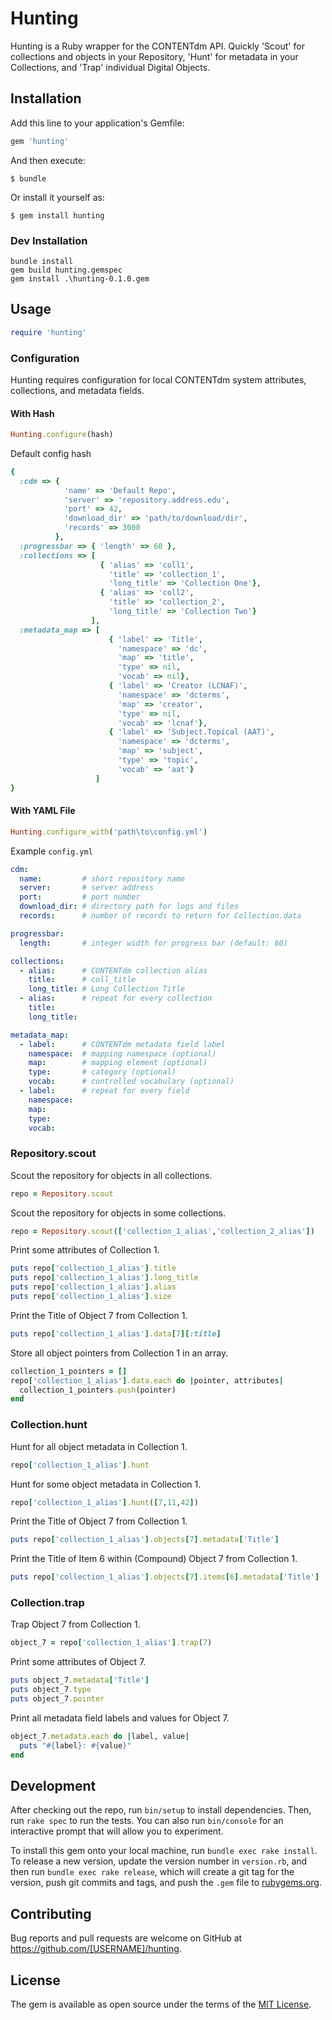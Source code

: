 # Hunting

Hunting is a Ruby wrapper for the CONTENTdm API. Quickly 'Scout' for collections and objects in your Repository, 'Hunt' for metadata in your Collections, and 'Trap' individual Digital Objects.

## Installation

Add this line to your application's Gemfile:

```ruby
gem 'hunting'
```

And then execute:

    $ bundle

Or install it yourself as:

    $ gem install hunting

### Dev Installation

    bundle install
    gem build hunting.gemspec
    gem install .\hunting-0.1.0.gem

## Usage

```ruby
require 'hunting'
```

### Configuration
Hunting requires configuration for local CONTENTdm system attributes, collections, and metadata fields.

#### With Hash
```ruby
Hunting.configure(hash)
```
Default config hash
```ruby
{
  :cdm => {
            'name' => 'Default Repo',
            'server' => 'repository.address.edu',
            'port' => 42,
            'download_dir' => 'path/to/download/dir',
            'records' => 3000
          },
  :progressbar => { 'length' => 60 },
  :collections => [
                    { 'alias' => 'coll1',
                      'title' => 'collection_1',
                      'long_title' => 'Collection One'},
                    { 'alias' => 'coll2',
                      'title' => 'collection_2',
                      'long_title' => 'Collection Two'}
                  ],
  :metadata_map => [
                      { 'label' => 'Title',
                        'namespace' => 'dc',
                        'map' => 'title',
                        'type' => nil,
                        'vocab' => nil},
                      { 'label' => 'Creator (LCNAF)',
                        'namespace' => 'dcterms',
                        'map' => 'creator',
                        'type' => nil,
                        'vocab' => 'lcnaf'},
                      { 'label' => 'Subject.Topical (AAT)',
                        'namespace' => 'dcterms',
                        'map' => 'subject',
                        'type' => 'topic',
                        'vocab' => 'aat'}
                   ]
}
```

#### With YAML File
```ruby
Hunting.configure_with('path\to\config.yml')
```

Example `config.yml`
```yaml
cdm:
  name:         # short repository name
  server:       # server address
  port:         # port number
  download_dir: # directory path for logs and files
  records:      # number of records to return for Collection.data

progressbar:
  length:       # integer width for progress bar (default: 60)

collections:
  - alias:      # CONTENTdm collection alias
    title:      # coll_title
    long_title: # Long Collection Title
  - alias:      # repeat for every collection
    title:
    long_title:

metadata_map:
  - label:      # CONTENTdm metadata field label
    namespace:  # mapping namespace (optional)
    map:        # mapping element (optional)
    type:       # category (optional)
    vocab:      # controlled vocabulary (optional)
  - label:      # repeat for every field
    namespace:
    map:
    type:
    vocab:
```

### Repository.scout

Scout the repository for objects in all collections.
```ruby
repo = Repository.scout
```

Scout the repository for objects in some collections.
```ruby
repo = Repository.scout(['collection_1_alias','collection_2_alias'])
```

Print some attributes of Collection 1.
```ruby
puts repo['collection_1_alias'].title
puts repo['collection_1_alias'].long_title
puts repo['collection_1_alias'].alias
puts repo['collection_1_alias'].size
```

Print the Title of Object 7 from Collection 1.
```ruby
puts repo['collection_1_alias'].data[7][:title]
```

Store all object pointers from Collection 1 in an array.
```ruby
collection_1_pointers = []
repo['collection_1_alias'].data.each do |pointer, attributes|
  collection_1_pointers.push(pointer)
end
```

### Collection.hunt

Hunt for all object metadata in Collection 1.
```ruby
repo['collection_1_alias'].hunt
```

Hunt for some object metadata in Collection 1.
```ruby
repo['collection_1_alias'].hunt([7,11,42])
```

Print the Title of Object 7 from Collection 1.
```ruby
puts repo['collection_1_alias'].objects[7].metadata['Title']
```

Print the Title of Item 6 within (Compound) Object 7 from Collection 1.
```ruby
puts repo['collection_1_alias'].objects[7].items[6].metadata['Title']
```

### Collection.trap

Trap Object 7 from Collection 1.
```ruby
object_7 = repo['collection_1_alias'].trap(7)
```

Print some attributes of Object 7.
```ruby
puts object_7.metadata['Title']
puts object_7.type
puts object_7.pointer
```

Print all metadata field labels and values for Object 7.
```ruby
object_7.metadata.each do |label, value|
  puts "#{label}: #{value}"
end
```

## Development

After checking out the repo, run `bin/setup` to install dependencies. Then, run `rake spec` to run the tests. You can also run `bin/console` for an interactive prompt that will allow you to experiment.

To install this gem onto your local machine, run `bundle exec rake install`. To release a new version, update the version number in `version.rb`, and then run `bundle exec rake release`, which will create a git tag for the version, push git commits and tags, and push the `.gem` file to [rubygems.org](https://rubygems.org).

## Contributing

Bug reports and pull requests are welcome on GitHub at https://github.com/[USERNAME]/hunting.


## License

The gem is available as open source under the terms of the [MIT License](http://opensource.org/licenses/MIT).

